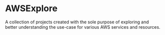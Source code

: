 # AWSExplore

A collection of projects created with the sole purpose of exploring and better understanding the use-case for various AWS services and resources.

